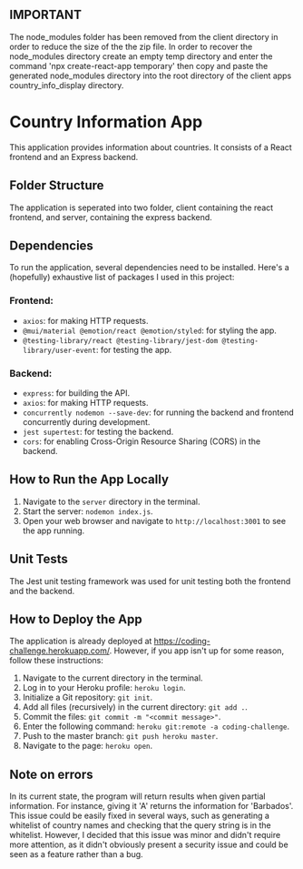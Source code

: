 ## IMPORTANT
The node_modules folder has been removed from the client directory in order to reduce the size of the the zip file.
In order to recover the node_modules directory create an empty temp directory and enter the command 'npx create-react-app temporary' then copy and paste the generated node_modules directory into the root directory of the client apps country_info_display directory.

# Country Information App

This application provides information about countries. It consists of a React frontend and an Express backend.

## Folder Structure

The application is seperated into two folder, client containing the react frontend, and server, containing the express backend.

## Dependencies

To run the application, several dependencies need to be installed. Here's a (hopefully) exhaustive list of packages I used in this project:

### Frontend:

- `axios`: for making HTTP requests.
- `@mui/material @emotion/react @emotion/styled`: for styling the app.
- `@testing-library/react @testing-library/jest-dom @testing-library/user-event`: for testing the app.

### Backend:

- `express`: for building the API.
- `axios`: for making HTTP requests.
- `concurrently nodemon --save-dev`: for running the backend and frontend concurrently during development.
- `jest supertest`: for testing the backend.
- `cors`: for enabling Cross-Origin Resource Sharing (CORS) in the backend.

## How to Run the App Locally

1. Navigate to the `server` directory in the terminal.
2. Start the server: `nodemon index.js`.
3. Open your web browser and navigate to `http://localhost:3001` to see the app running.

## Unit Tests

The Jest unit testing framework was used for unit testing both the frontend and the backend.

## How to Deploy the App

The application is already deployed at https://coding-challenge.herokuapp.com/. However, if you app isn't up for some reason, follow these instructions:

1. Navigate to the current directory in the terminal.
2. Log in to your Heroku profile: `heroku login`.
3. Initialize a Git repository: `git init`.
4. Add all files (recursively) in the current directory: `git add .`.
5. Commit the files: `git commit -m "<commit message>"`.
6. Enter the following command: `heroku git:remote -a coding-challenge`.
7. Push to the master branch: `git push heroku master`.
8. Navigate to the page: `heroku open`.

## Note on errors

In its current state, the program will return results when given partial information. For instance, giving it 'A' returns the information for 'Barbados'. This issue could be easily fixed in several ways, such as generating a whitelist of country names and checking that the query string is in the whitelist. However, I decided that this issue was minor and didn't require more attention, as it didn't obviously present a security issue and could be seen as a feature rather than a bug.















